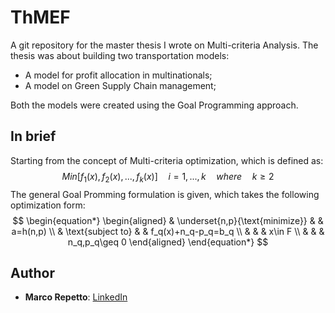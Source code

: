 # ThMEF
A git repository for the master thesis I wrote on Multi-criteria Analysis. The thesis was about building two transportation models:
* A model for profit allocation in multinationals;
* A model on Green Supply Chain management;

Both the models were created using the Goal Programming approach.

## In brief
Starting from the concept of Multi-criteria optimization, which is defined as:
$$
Min[f_1(x),f_2(x),...,f_k(x)] \quad i=1,...,k \quad where \quad k\geq2
$$
The general Goal Promming formulation is given, which takes the following optimization form:
$$
\begin{equation*}
\begin{aligned}
& \underset{n,p}{\text{minimize}}
& & a=h(n,p) \\
& \text{subject to}
& & f_q(x)+n_q-p_q=b_q \\
& & & x\in F \\
& & & n_q,p_q\geq 0 
\end{aligned}
\end{equation*}
$$

## Author
* **Marco Repetto**: [LinkedIn](https://www.linkedin.com/in/marco-repetto-256562b3/)
